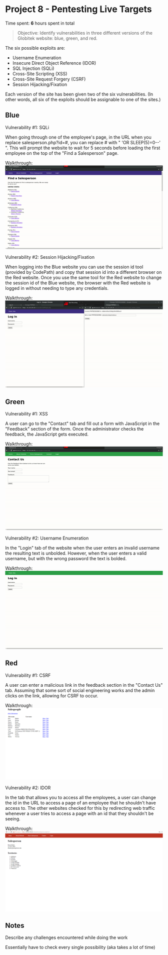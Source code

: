# Project 8 - Pentesting Live Targets

Time spent: **6** hours spent in total

> Objective: Identify vulnerabilities in three different versions of the Globitek website: blue, green, and red.

The six possible exploits are:
* Username Enumeration
* Insecure Direct Object Reference (IDOR)
* SQL Injection (SQLi)
* Cross-Site Scripting (XSS)
* Cross-Site Request Forgery (CSRF)
* Session Hijacking/Fixation

Each version of the site has been given two of the six vulnerabilities. (In other words, all six of the exploits should be assignable to one of the sites.)

## Blue

Vulnerability #1: SQLi

When going through one of the employee's page, in the URL when you replace salesperson.php?id=#, you can replace # with " 'OR SLEEP(5)=0--' ". This will prompt the website to wait for 5 seconds before loading the first employee on the top of the "Find a Salesperson" page.

Walkthrough: ![](https://github.com/raleycs/CodePath-Week-8/blob/master/sql.gif)

Vulnerability #2: Session Hijacking/Fixation

When logging into the Blue website you can use the session id tool (provided by CodePath) and copy that session id into a different browser on the Red website. Once you use the same tool for the Red website to change the session id of the Blue website, the browser with the Red website is logged in without needing to type any credentials.

Walkthrough: ![](https://github.com/raleycs/CodePath-Week-8/blob/master/sess.gif)

## Green

Vulnerability #1: XSS

A user can go to the "Contact" tab and fill out a form with JavaScript in the "Feedback" section of the form. Once the administrator checks the feedback, the JavaScript gets executed.

Walkthrough: ![](https://github.com/raleycs/CodePath-Week-8/blob/master/xss.gif)

Vulnerability #2: Username Enumeration

In the "Login" tab of the website when the user enters an invalid username the resulting text is unbolded. However, when the user enters a valid username, but with the wrong password the text is bolded.

Walkthrough: ![](https://github.com/raleycs/CodePath-Week-8/blob/master/enum.gif)

## Red

Vulnerability #1: CSRF

A user can enter a malicious link in the feedback section in the "Contact Us" tab. Assuming that some sort of social engineering works and the admin clicks on the link, allowing for CSRF to occur.

Walkthrough: ![](https://github.com/raleycs/CodePath-Week-8/blob/master/CSRF.gif)

Vulnerability #2: IDOR

In the tab that allows you to access all the employees, a user can change the id in the URL to access a page of an employee that he shouldn't have access to. The other websites checked for this by redirecting web traffic whenever a user tries to access a page with an id that they shouldn't be seeing.

Walkthrough: ![](https://github.com/raleycs/CodePath-Week-8/blob/master/IDOR.gif)

## Notes

Describe any challenges encountered while doing the work

Essentially have to check every single possibility (aka takes a lot of time)
